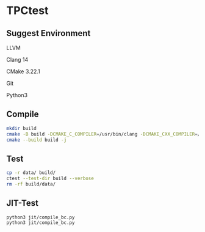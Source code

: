 # TPCtest

## Suggest Environment

LLVM

Clang 14

CMake 3.22.1

Git

Python3

## Compile

```bash
mkdir build
cmake -B build -DCMAKE_C_COMPILER=/usr/bin/clang -DCMAKE_CXX_COMPILER=/usr/bin/clang++
cmake --build build -j
```

## Test

```bash
cp -r data/ build/
ctest --test-dir build --verbose
rm -rf build/data/
```

## JIT-Test

```
python3 jit/compile_bc.py
python3 jit/compile_bc.py
```

